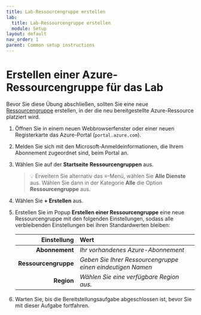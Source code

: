 ```yaml
---
title: Lab-Ressourcengruppe erstellen
lab:
  title: Lab-Ressourcengruppe erstellen
  module: Setup
layout: default
nav_order: 1
parent: Common setup instructions
---
```


# Erstellen einer Azure-Ressourcengruppe für das Lab

Bevor Sie diese Übung abschließen, sollten Sie eine neue [Ressourcengruppe][docs.microsoft.com/azure/azure-resource-manager/management/manage-resource-groups-portal] erstellen, in der die neu bereitgestellte Azure-Ressource platziert wird.

1. Öffnen Sie in einem neuen Webbrowserfenster oder einer neuen Registerkarte das Azure-Portal (``portal.azure.com``).

1. Melden Sie sich mit den Microsoft-Anmeldeinformationen, die Ihrem Abonnement zugeordnet sind, beim Portal an.

1. Wählen Sie auf der **Startseite** **Ressourcengruppen** aus.

    > &#128161; Erweitern Sie alternativ das **&#8801;**-Menü, wählen Sie **Alle Dienste** aus. Wählen Sie dann in der Kategorie **Alle** die Option **Ressourcengruppe** aus.

1. Wählen Sie **+ Erstellen** aus.

1. Erstellen Sie im Popup **Erstellen einer Ressourcengruppe** eine neue Ressourcengruppe mit den folgenden Einstellungen, sodass alle verbleibenden Einstellungen bei ihren Standardwerten bleiben:

    | **Einstellung** | **Wert** |
    | ---: | :--- |
    | **Abonnement** | *Ihr vorhandenes Azure-Abonnement* |
    | **Ressourcengruppe** | *Geben Sie Ihrer Ressourcengruppe einen eindeutigen Namen* |
    | **Region** | *Wählen Sie eine verfügbare Region aus.* |

1. Warten Sie, bis die Bereitstellungsaufgabe abgeschlossen ist, bevor Sie mit dieser Aufgabe fortfahren.

[docs.microsoft.com/azure/azure-resource-manager/management/manage-resource-groups-portal]: https://docs.microsoft.com/azure/azure-resource-manager/management/manage-resource-groups-portal

